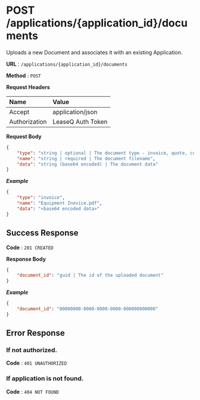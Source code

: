 # POST /applications/{application_id}/documents

Uploads a new Document and associates it with an existing Application.

**URL** : `/applications/{application_id}/documents`

**Method** : `POST`

**Request Headers**

| Name | Value |
|:-----|:------|
|Accept|application/json|
|Authorization|LeaseQ Auth Token|

**Request Body**

```json
{
    "type": "string | optional | The document type - invoice, quote, contract",
    "name": "string | required | The document filename",
    "data": "string (base64 encoded) | The document data"
}
```

***Example***

```json
{
    "type": "invoice",
    "name": "Equipment Inovice.pdf",
    "data": "<base64 encoded data>"
}
```

## Success Response

**Code** : `201 CREATED`

**Response Body**

```json
{
    "document_id": "guid | The id of the uploaded document"
}
```

***Example***

```json
{
    "document_id": "00000000-0000-0000-0000-000000000000"
}
```

## Error Response

### If not authorized.

**Code** : `401 UNAUTHORIZED`

### If application is not found.

**Code** : `404 NOT FOUND`

